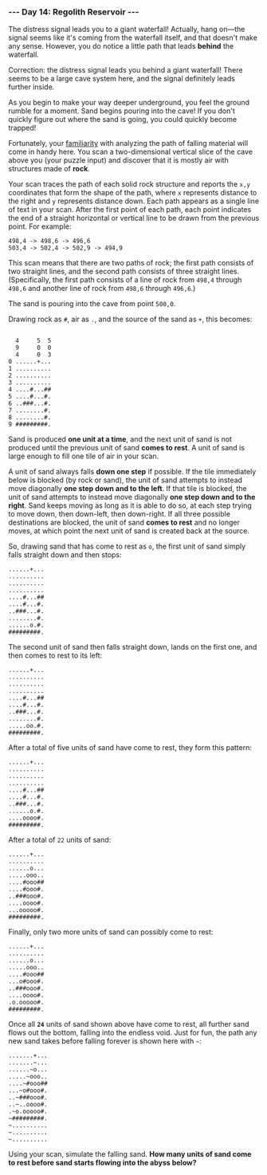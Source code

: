 ### --- Day 14: Regolith Reservoir ---

The distress signal leads you to a giant waterfall! Actually, hang on—the
signal seems like it's coming from the waterfall itself, and that doesn't
make any sense. However, you do notice a little path that leads **behind** the
waterfall.

Correction: the distress signal leads you behind a giant waterfall! There
seems to be a large cave system here, and the signal definitely leads
further inside.

As you begin to make your way deeper underground, you feel the ground
rumble for a moment. Sand begins pouring into the cave! If you don't
quickly figure out where the sand is going, you could quickly become
trapped!

Fortunately, your [familiarity](https://adventofcode.com/2018/day/17) with analyzing the path of falling material
will come in handy here. You scan a two-dimensional vertical slice of the
cave above you (your puzzle input) and discover that it is mostly air with
structures made of **rock**.

Your scan traces the path of each solid rock structure and reports the `x,y`
coordinates that form the shape of the path, where `x` represents distance to
the right and `y` represents distance down. Each path appears as a single
line of text in your scan. After the first point of each path, each point
indicates the end of a straight horizontal or vertical line to be drawn
from the previous point. For example:

```
498,4 -> 498,6 -> 496,6
503,4 -> 502,4 -> 502,9 -> 494,9
```

This scan means that there are two paths of rock; the first path consists
of two straight lines, and the second path consists of three straight
lines. (Specifically, the first path consists of a line of rock from `498,4`
through `498,6` and another line of rock from `498,6` through `496,6`.)

The sand is pouring into the cave from point `500,0`.

Drawing rock as `#`, air as `.`, and the source of the sand as `+`, this becomes:

```

  4     5  5
  9     0  0
  4     0  3
0 ......+...
1 ..........
2 ..........
3 ..........
4 ....#...##
5 ....#...#.
6 ..###...#.
7 ........#.
8 ........#.
9 #########.
```

Sand is produced **one unit at a time**, and the next unit of sand is not
produced until the previous unit of sand **comes to rest**. A unit of sand is
large enough to fill one tile of air in your scan.

A unit of sand always falls **down one step** if possible. If the tile
immediately below is blocked (by rock or sand), the unit of sand attempts
to instead move diagonally **one step down and to the left**. If that tile is
blocked, the unit of sand attempts to instead move diagonally **one step
down and to the right**. Sand keeps moving as long as it is able to do so,
at each step trying to move down, then down-left, then down-right. If all
three possible destinations are blocked, the unit of sand **comes to rest**
and no longer moves, at which point the next unit of sand is created back
at the source.

So, drawing sand that has come to rest as `o`, the first unit of sand simply
falls straight down and then stops:

```
......+...
..........
..........
..........
....#...##
....#...#.
..###...#.
........#.
......o.#.
#########.
```

The second unit of sand then falls straight down, lands on the first one,
and then comes to rest to its left:

```
......+...
..........
..........
..........
....#...##
....#...#.
..###...#.
........#.
.....oo.#.
#########.
```

After a total of five units of sand have come to rest, they form this
pattern:

```
......+...
..........
..........
..........
....#...##
....#...#.
..###...#.
......o.#.
....oooo#.
#########.
```

After a total of `22` units of sand:

```
......+...
..........
......o...
.....ooo..
....#ooo##
....#ooo#.
..###ooo#.
....oooo#.
...ooooo#.
#########.
```

Finally, only two more units of sand can possibly come to rest:

```
......+...
..........
......o...
.....ooo..
....#ooo##
...o#ooo#.
..###ooo#.
....oooo#.
.o.ooooo#.
#########.
```

Once all **`24`** units of sand shown above have come to rest, all further sand
flows out the bottom, falling into the endless void. Just for fun, the path
any new sand takes before falling forever is shown here with `~`:

```
.......+...
.......~...
......~o...
.....~ooo..
....~#ooo##
...~o#ooo#.
..~###ooo#.
..~..oooo#.
.~o.ooooo#.
~#########.
~..........
~..........
~..........
```

Using your scan, simulate the falling sand. **How many units of sand come
to rest before sand starts flowing into the abyss below?**
